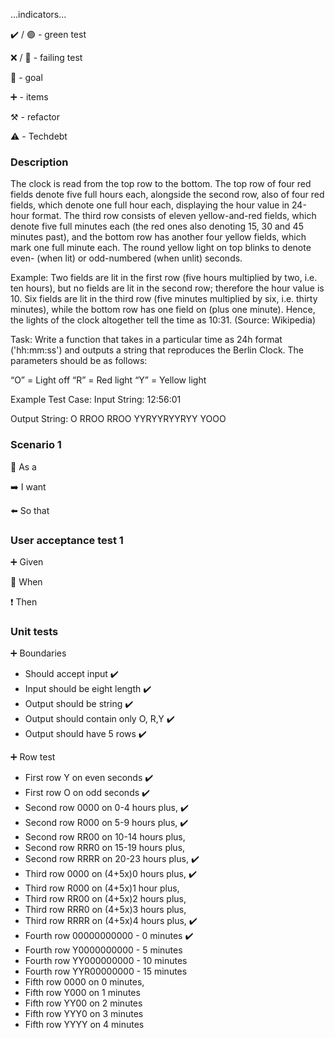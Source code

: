 ...indicators...

:heavy_check_mark: / :green_circle:  - green test

:x: / :red_circle: - failing test

:dart: - goal

:heavy_plus_sign: - items

:hammer_and_pick: - refactor

:warning: - Techdebt

### Description

The clock is read from the top row to the bottom. The top row of four red fields denote five full hours each, alongside the second row, also of four red fields, which denote one full hour each, displaying the hour value in 24-hour format. The third row consists of eleven yellow-and-red fields, which denote five full minutes each (the red ones also denoting 15, 30 and 45 minutes past), and the bottom row has another four yellow fields, which mark one full minute each. The round yellow light on top blinks to denote even- (when lit) or odd-numbered (when unlit) seconds.

Example: Two fields are lit in the first row (five hours multiplied by two, i.e. ten hours), but no fields are lit in the second row; therefore the hour value is 10.
Six fields are lit in the third row (five minutes multiplied by six, i.e. thirty minutes), while the bottom row has one field on (plus one minute). Hence, the lights of the clock altogether tell the time as 10:31. (Source: Wikipedia)

Task: Write a function that takes in a particular time as 24h format ('hh:mm:ss') and outputs a string that reproduces the Berlin Clock. The parameters should be as follows:

“O” = Light off
“R” = Red light
“Y” = Yellow light

Example Test Case:
Input String:
12:56:01

Output String:
O
RROO
RROO
YYRYYRYYRYY
YOOO

### Scenario 1

:radio_button: As a

:arrow_right: I want

:arrow_left:  So that

### User acceptance test 1

:heavy_plus_sign: Given

:construction: When

:heavy_exclamation_mark: Then

### Unit tests

:heavy_plus_sign: Boundaries

- Should accept input :heavy_check_mark:
- Input should be eight length :heavy_check_mark:
- Output should be string :heavy_check_mark:
- Output should contain only O, R,Y :heavy_check_mark:
- Output should have 5 rows :heavy_check_mark:

:heavy_plus_sign: Row test
 
- First row Y on even seconds :heavy_check_mark:
- First row O on odd seconds :heavy_check_mark:
- Second row 0000 on 0-4 hours plus, :heavy_check_mark:
- Second row R000 on 5-9 hours plus, :heavy_check_mark:
- Second row RR00 on 10-14 hours plus, 
- Second row RRR0 on 15-19 hours plus, 
- Second row RRRR on 20-23 hours plus, :heavy_check_mark:
- Third row 0000 on (4+5x)0 hours plus, :heavy_check_mark:
- Third row R000 on (4+5x)1 hour plus,
- Third row RR00 on (4+5x)2 hours plus,
- Third row RRR0 on (4+5x)3 hours plus,
- Third row RRRR on (4+5x)4 hours plus, :heavy_check_mark:
- Fourth row 00000000000 - 0 minutes :heavy_check_mark:
- Fourth row Y0000000000 - 5 minutes
- Fourth row YY000000000 - 10 minutes
- Fourth row YYR00000000 - 15 minutes
- Fifth row 0000 on 0 minutes,
- Fifth row Y000 on 1 minutes
- Fifth row YY00 on 2 minutes
- Fifth row YYY0 on 3 minutes
- Fifth row YYYY on 4 minutes


